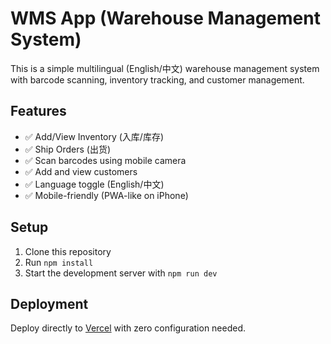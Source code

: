 # WMS App (Warehouse Management System)

This is a simple multilingual (English/中文) warehouse management system with barcode scanning, inventory tracking, and customer management.

## Features

- ✅ Add/View Inventory (入库/库存)
- ✅ Ship Orders (出货)
- ✅ Scan barcodes using mobile camera
- ✅ Add and view customers
- ✅ Language toggle (English/中文)
- ✅ Mobile-friendly (PWA-like on iPhone)

## Setup

1. Clone this repository
2. Run `npm install`
3. Start the development server with `npm run dev`

## Deployment

Deploy directly to [Vercel](https://vercel.com) with zero configuration needed.

